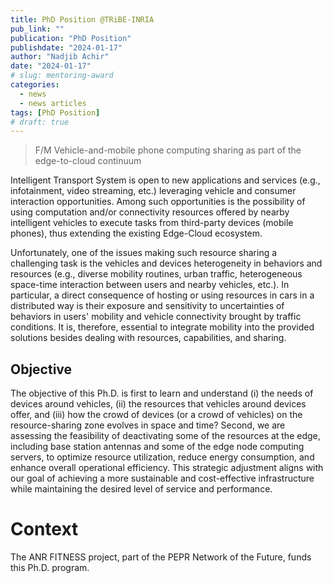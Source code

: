 ```yaml
---
title: PhD Position @TRiBE-INRIA
pub_link: ""
publication: "PhD Position"
publishdate: "2024-01-17"
author: "Nadjib Achir"
date: "2024-01-17"
# slug: mentoring-award
categories:
  - news
  - news articles
tags: [PhD Position]
# draft: true
---
```


> F/M Vehicle-and-mobile phone computing sharing as part of the edge-to-cloud continuum

<!--more-->

Intelligent Transport System is open to new applications and services (e.g., infotainment, video streaming, etc.) leveraging vehicle and consumer interaction opportunities. Among such opportunities is the possibility of using computation and/or connectivity resources offered by nearby intelligent vehicles to execute tasks from third-party devices (mobile phones), thus extending the existing Edge-Cloud ecosystem.

Unfortunately, one of the issues making such resource sharing a challenging task is the vehicles and devices heterogeneity in behaviors and resources (e.g., diverse mobility routines, urban traffic, heterogeneous space-time interaction between users and nearby vehicles, etc.). In particular, a direct consequence of hosting or using resources in cars in a distributed way is their exposure and sensitivity to uncertainties of behaviors in users' mobility and vehicle connectivity brought by traffic conditions. It is, therefore, essential to integrate mobility into the provided solutions besides dealing with resources, capabilities, and sharing.

## Objective

The objective of this Ph.D. is first to learn and understand (i) the needs of devices around vehicles, (ii) the resources that vehicles around devices offer, and (iii) how the crowd of devices (or a crowd of vehicles) on the resource-sharing zone evolves in space and time? Second, we are assessing the feasibility of deactivating some of the resources at the edge, including base station antennas and some of the edge node computing servers, to optimize resource utilization, reduce energy consumption, and enhance overall operational efficiency. This strategic adjustment aligns with our goal of achieving a more sustainable and cost-effective infrastructure while maintaining the desired level of service and performance.

# Context

The ANR FITNESS project, part of the PEPR Network of the Future, funds this Ph.D. program.
